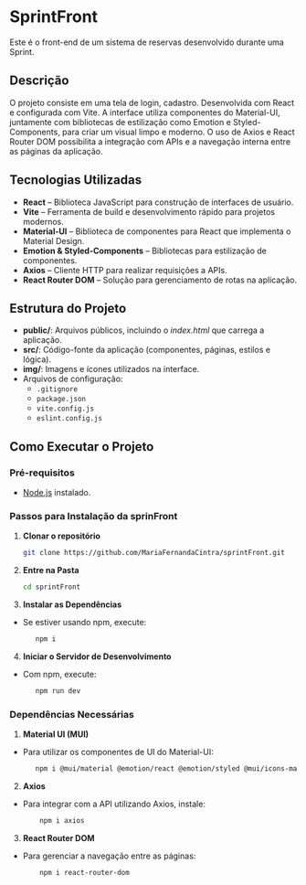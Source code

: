 # SprintFront

Este é o front-end de um sistema de reservas desenvolvido durante uma Sprint.

## Descrição

O projeto consiste em uma tela de login, cadastro. Desenvolvida com React e configurada com Vite. A interface utiliza componentes do Material-UI, juntamente com bibliotecas de estilização como Emotion e Styled-Components, para criar um visual limpo e moderno. O uso de Axios e React Router DOM possibilita a integração com APIs e a navegação interna entre as páginas da aplicação.

## Tecnologias Utilizadas

- **React** – Biblioteca JavaScript para construção de interfaces de usuário.
- **Vite** – Ferramenta de build e desenvolvimento rápido para projetos modernos.
- **Material-UI** – Biblioteca de componentes para React que implementa o Material Design.
- **Emotion & Styled-Components** – Bibliotecas para estilização de componentes.
- **Axios** – Cliente HTTP para realizar requisições a APIs.
- **React Router DOM** – Solução para gerenciamento de rotas na aplicação.

## Estrutura do Projeto

- **public/**: Arquivos públicos, incluindo o _index.html_ que carrega a aplicação.
- **src/**: Código-fonte da aplicação (componentes, páginas, estilos e lógica).
- **img/**: Imagens e ícones utilizados na interface.
- Arquivos de configuração:
  - `.gitignore`
  - `package.json`
  - `vite.config.js`
  - `eslint.config.js`

## Como Executar o Projeto

### Pré-requisitos

- [Node.js](https://nodejs.org/) instalado.

### Passos para Instalação da sprinFront

1. **Clonar o repositório**

   ```bash
   git clone https://github.com/MariaFernandaCintra/sprintFront.git

   ```

2. **Entre na Pasta**

   ```bash
   cd sprintFront
   ```

3. **Instalar as Dependências**

 - Se estiver usando npm, execute:

   ```bash
      npm i
   ```

4. **Iniciar o Servidor de Desenvolvimento**

 - Com npm, execute:
   ```bash
      npm run dev
   ```

### Dependências Necessárias

1. **Material UI (MUI)**

 - Para utilizar os componentes de UI do Material-UI:

   ```bash
      npm i @mui/material @emotion/react @emotion/styled @mui/icons-material
   ```

2. **Axios**

 - Para integrar com a API utilizando Axios, instale:

   ```bash
       npm i axios
   ```

3. **React Router DOM**

 - Para gerenciar a navegação entre as páginas:
   ```bash
       npm i react-router-dom
   ```
